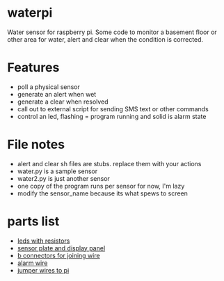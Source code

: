 # waterpi
Water sensor for raspberry pi.
Some code to monitor a basement floor or other area
for water, alert and clear when the condition is corrected.


# Features
* poll a physical sensor 
* generate an alert when wet
* generate a clear when resolved
* call out to external script for sending SMS text or other commands
* control an led, flashing = program running and solid is alarm state

# File notes
* alert and clear sh files are stubs. replace them with your actions
* water.py is a sample sensor
* water2.py is just another sensor
* one copy of the program runs per sensor for now, I'm lazy
* modify the sensor_name because its what spews to screen

# parts list
* [leds with resistors](http://www.amazon.com/gp/product/B004JO2PVA?psc=1&redirect=true&ref_=oh_aui_search_detailpage)
* [sensor plate and display panel](http://www.amazon.com/gp/product/B00L660Q10?psc=1&redirect=true&ref_=oh_aui_search_detailpage)
* [b connectors for joining wire](http://www.amazon.com/Dolphin-DC-100P-Super-Connector-Pcs/dp/B000JP7FIQ/)
* [alarm wire](http://www.amazon.com/gp/product/B00CHPX6OI?psc=1&redirect=true&ref_=oh_aui_search_detailpage)
* [jumper wires to pi](http://www.amazon.com/Kalevel%C2%AE-120pcs-Multicolored-Female-Breadboard/dp/B00M5WLZDW/)
